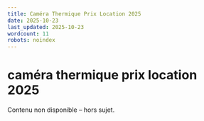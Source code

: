 ```yaml
---
title: Caméra Thermique Prix Location 2025
date: 2025-10-23
last_updated: 2025-10-23
wordcount: 11
robots: noindex
---
```


# caméra thermique prix location 2025

Contenu non disponible – hors sujet.